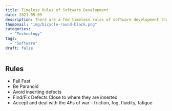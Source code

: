 ```yaml
---
title: Timeless Rules of Software Development
date: 2021-05-05
description: There are a few timeless rules of software development that never change
thumbnail: "img/bicycle-round-black.png"
categories:
  - "Technology"
tags:
  - "Software"
draft: false
---
```


## Rules

* Fail Fast
* Be Paranoid
* Avoid inserting defects
* Find/Fix Defects Close to where they are inserted
* Accept and deal with the 4Fs of war - friction, fog, fluidity, fatigue

